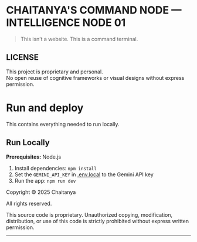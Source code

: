 #  CHAITANYA'S COMMAND NODE — INTELLIGENCE NODE 01

> This isn’t a website. This is a command terminal.

##  LICENSE

This project is proprietary and personal.  
No open reuse of cognitive frameworks or visual designs without express permission.

# Run and deploy 

This contains everything needed to run locally.

## Run Locally

**Prerequisites:**  Node.js


1. Install dependencies:
   `npm install`
2. Set the `GEMINI_API_KEY` in [.env.local](.env.local) to the Gemini API key
3. Run the app:
   `npm run dev`

Copyright © 2025 Chaitanya

All rights reserved.

This source code is proprietary. Unauthorized copying, modification, distribution, or use of this code is strictly prohibited without express written permission.




---







